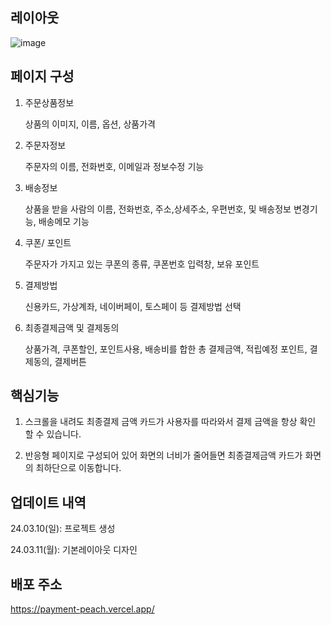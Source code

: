 ## 레이아웃

![image](https://github.com/tph7897/tph7897/assets/132332533/9f70aa01-f3f9-4e61-b02d-487351220ab7)

## 페이지 구성

1. 주문상품정보

   상품의 이미지, 이름, 옵션, 상품가격

2. 주문자정보

   주문자의 이름, 전화번호, 이메일과 정보수정 기능

3. 배송정보

   상품을 받을 사람의 이름, 전화번호, 주소,상세주소, 우편번호, 및 배송정보 변경기능, 배송메모 기능

4. 쿠폰/ 포인트

   주문자가 가지고 있는 쿠폰의 종류, 쿠폰번호 입력창, 보유 포인트

5. 결제방법

   신용카드, 가상계좌, 네이버페이, 토스페이 등 결제방법 선택

6. 최종결제금액 및 결제동의

   상품가격, 쿠폰할인, 포인트사용, 배송비를 합한 총 결제금액, 적립예정 포인트, 결제동의, 결제버튼

## 핵심기능

1. 스크롤을 내려도 최종결제 금액 카드가 사용자를 따라와서 결제 금액을 항상 확인 할 수 있습니다.

2. 반응형 페이지로 구성되어 있어 화면의 너비가 줄어들면 최종결제금액 카드가 화면의 최하단으로 이동합니다.

## 업데이트 내역

24.03.10(일): 프로젝트 생성

24.03.11(월): 기본레이아웃 디자인

## 배포 주소

https://payment-peach.vercel.app/
